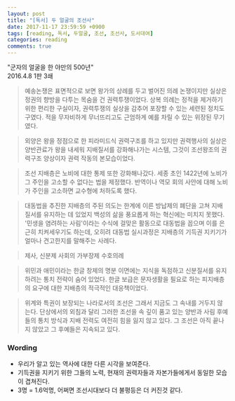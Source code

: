 ```yaml
---
layout: post
title: "[독서] 두 얼굴의 조선사"
date: 2017-11-17 23:59:59 +0900
tags: [reading, 독서, 두얼굴, 조선, 조선사, 도서대여]
categories: reading
comments: true
---
```

"군자의 얼굴을 한 야만의 500년"  
2016.4.8  1판 3쇄

> 예송논쟁은 표면적으로 보면 왕가의 상례를 두고 벌어진 의례 논쟁이지만 실상은 정권의 향방을 다투는 목숨을 건 권력투쟁이었다. 상복 의례는 정적을 제거하기 위한 편리한 구실이자, 권력투쟁의 실상을 감추어 포장할 수 있는 세련된 정치도구였다. 적을 무자비하게 무너뜨리고도 근엄하게 예를 차릴 수 있는 위장된 무기였다.

> 외양은 왕을 정점으로 한 피라미드식 권력구조를 하고 있지만 권력행사의 실상은 양반관료가 왕을 내세워 지배질서를 강화해나가는 시스템, 그것이 조선왕조의 권력구조 양상이자 권력 작동의 본모습이었다.

> 조선 지배층은 노비에 대한 통제 또한 강화해나갔다. 세종 초인 1422년에 노비가 그 주인을 고소할 수 없다는 법을 제정했다. 반역이나 역모 회의 사안에 대해 노비가 주인을 고소하면 교수형에 처하도록 했다.

> 대동법을 추진한 지배층의 주된 의도는 한계에 이른 방납제의 폐단을 고쳐 지배질서를 유지하는 데 있었지 백성의 삶을 풍요롭게 하는 혁신에는 미치지 못했다. '민생을 염려하는 사림'이라는 수식에 걸맞은 활동으로 대동법을 꼽으며 이를 은근히 치켜세우기도 하는데, 오히려 대동법 실시과정은 지배층의 기득권 지키기가 얼마나 견고한지를 말해주는 사례다.

> 제사, 신분제 사회의 가부장제 수호의례

> 위민과 애민이라는 한글 창제의 명분 이면에는 지식을 독점하고 신분질서를 유지하려는 통치 전략이 숨어 있었다. 한글 보급은 문자생활을 필요로 하는 피지배층의 요구에 대한 지배층의 적극적인 대응책이었다.

> 위계와 특권이 보장되는 나라로서의 조선은 그래서 지금도 그 속내를 거두지 않는다. 단상에서의 외침과 달리 그러한 조선을 속 깊이 품고 있는 양반과 사림 후예들의 통치 방식과 지배 전력도 여전히 힘을 잃지 않고 있다. 그 조선은 아직 끝나지 않았고 그 후예들은 지속되고 있다.


### Wording
* 우리가 알고 있는 역사에 대한 다른 시각을 보여준다.
* 기득권을 지키기 위한 그들의 노력, 현재의 권력자들과 자본가들에게서 동일한 모습이 겹쳐진다.
* 3명 = 1.6억명, 어쩌면 조선시대보다 더 불평등은 더 커진것 같다.